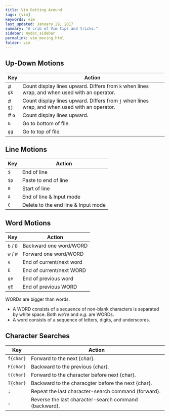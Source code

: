 ```yaml
---
title: Vim Getting Around 
tags: [vim]
keywords: vim 
last_updated: January 29, 2017
summary: "A crib of Vim tips and tricks."
sidebar: mydoc_sidebar
permalink: vim_moving.html
folder: vim 
---
```


## Up-Down Motions

Key | Action
--- | ------
_#_ `gk` | Count display lines upward. Differs from `k` when lines wrap, and when used with an operator.
_#_ `gj` | Count display lines upward. Differs from `j` when lines wrap, and when used with an operator.
_#_ `G` | Count display lines upward.
`G` | Go to bottom of file.
`gg` | Go to top of file.

## Line Motions

Key | Action
--- | ------
`$`  | End of line
`$p`  | Paste to end of line
`0`  | Start of line
`A`  | End of line & Input mode
`C`  | Delete to the end line & Input mode

## Word Motions

Key | Action
--- | ------
`b` / `B`  | Backward one word/WORD
`w` / `W`  | Forward one word/WORD
`e`  | End of current/next word
`E`  | End of current/next WORD
`ge`  | End of previous word
`gE`  | End of previous WORD

WORDs are bigger than words.
* A WORD consists of a sequence of non-blank characters is separated by white space. Both _we're_ and _e.g._ are WORDs.
* A word consists of a sequence of letters, digits, and underscores.

## Character Searches

Key | Action
--- | ------
`f{char}`  | Forward to the next {char}. 
`F{char}`  | Backward to the previous {char}.
`t{char}`  | Forward to the character before next {char}.
`T{char}`  | Backward to the characgter before the next {char}.
`;`  | Repeat the last character-search command (forward). 
`,`  | Reverse the last character-search command (backward). 

